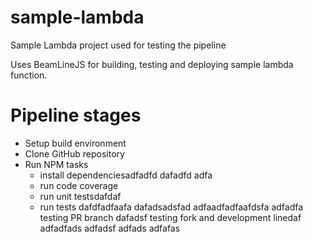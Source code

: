 # sample-lambda
Sample Lambda project used for testing the pipeline

Uses BeamLineJS for building, testing and deploying sample lambda function.

# Pipeline stages
* Setup build environment
* Clone GitHub repository
* Run NPM tasks
  * install dependenciesadfadfd
  dafadfd
  adfa
  * run code coverage
  * run unit testsdafdaf
  * run tests
dafdfadfaafa
dafadsadsfad
adfaadfadfaafdsfa
adfadfa
testing PR branch
dafadsf
testing fork and development linedaf
adfadfads
adfadsf
adfads
adfafas
